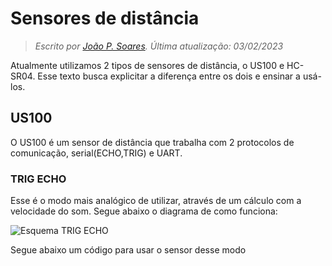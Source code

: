 # Sensores de distância

> *Escrito por [João P. Soares](https://github.com/J0t4py). Última atualização: 03/02/2023*

Atualmente utilizamos 2 tipos de sensores de distância, o US100 e HC-SR04. Esse texto busca explicitar a diferença entre os dois e ensinar a usá-los.

## US100

O US100 é um sensor de distância que trabalha com 2 protocolos de comunicação, serial(ECHO,TRIG) e UART.

### TRIG ECHO
 
 Esse é o modo mais analógico de utilizar, através de um cálculo com a velocidade do som. Segue abaixo o diagrama de como funciona:
 
 ![Esquema TRIG ECHO](./assets/Work-principle-of-the-HC-SR04-sensor-39.jpg)
 
 Segue abaixo um código para usar o sensor desse modo
 
 
